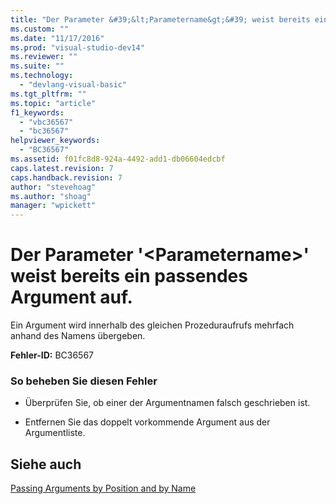 ```yaml
---
title: "Der Parameter &#39;&lt;Parametername&gt;&#39; weist bereits ein passendes Argument auf. | Microsoft Docs"
ms.custom: ""
ms.date: "11/17/2016"
ms.prod: "visual-studio-dev14"
ms.reviewer: ""
ms.suite: ""
ms.technology: 
  - "devlang-visual-basic"
ms.tgt_pltfrm: ""
ms.topic: "article"
f1_keywords: 
  - "vbc36567"
  - "bc36567"
helpviewer_keywords: 
  - "BC36567"
ms.assetid: f01fc8d8-924a-4492-add1-db06604edcbf
caps.latest.revision: 7
caps.handback.revision: 7
author: "stevehoag"
ms.author: "shoag"
manager: "wpickett"
---
```

# Der Parameter &#39;&lt;Parametername&gt;&#39; weist bereits ein passendes Argument auf.
Ein Argument wird innerhalb des gleichen Prozeduraufrufs mehrfach anhand des Namens übergeben.  
  
 **Fehler\-ID:** BC36567  
  
### So beheben Sie diesen Fehler  
  
-   Überprüfen Sie, ob einer der Argumentnamen falsch geschrieben ist.  
  
-   Entfernen Sie das doppelt vorkommende Argument aus der Argumentliste.  
  
## Siehe auch  
 [Passing Arguments by Position and by Name](../../visual-basic/programming-guide/language-features/procedures/passing-arguments-by-position-and-by-name.md)